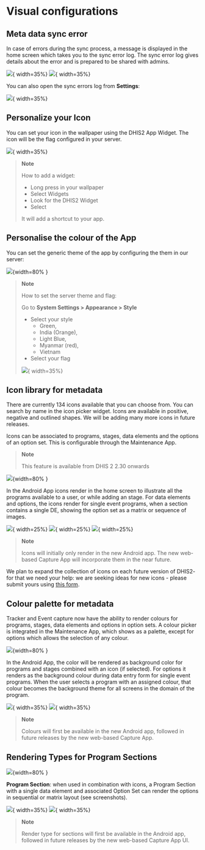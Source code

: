 # Visual configurations


## Meta data sync error

In case of errors during the sync process, a message is displayed in the home screen which takes you to the sync error log. The sync error log gives details about the error and is prepared to be shared with admins.

![](resources/images/image43.png){ width=35%}
![](resources/images/image11.png){ width=35%}

You can also open the sync errors log from **Settings**:

![](resources/images/image15.png){ width=35%}


## Personalize your Icon


You can set your icon in the wallpaper using the DHIS2 App Widget. The icon will be the flag configured in your server.

![](resources/images/image32.png){ width=35%}

> **Note**
>
> How to add a widget:
>
> - Long press in your wallpaper
> - Select Widgets
> - Look for the DHIS2 Widget
> - Select
>
> It will add a shortcut to your app.

## Personalise the colour of the App

You can set the generic theme of the app by configuring the them in our server:

![](resources/images/image28.png){width=80% }

> **Note**
>
> How to set the server theme and flag:
>
> Go to **System Settings > Appearance > Style**
>
> - Select your style
>   - Green,
>   - India (Orange),
>   - Light Blue,
>   - Myanmar (red),
>   - Vietnam
> - Select your flag
>
>![](resources/images/image23.png){ width=35%}

## Icon library for metadata

There are currently 134 icons available that you can choose from. You can search by name in the icon picker widget. Icons are available in positive, negative and outlined shapes. We will be adding many more icons in future releases.

Icons can be associated to programs, stages, data elements and the options of an option set. This is  configurable through the Maintenance App.

> **Note**
>
> This feature is available from DHIS 2 2.30 onwards

![](resources/images/image13.png){width=80% }

In the Android App icons render in the home screen to illustrate all the programs available to a user, or while adding an stage. For data elements and options, the icons render for single event programs, when a section contains a single DE, showing the option set as a matrix or sequence of images.

![](resources/images/image19.png){ width=25%}
![](resources/images/image26.png){ width=25%}
![](resources/images/image36.png){ width=25%}

> **Note**
>
> Icons will initially only render in the new Android app. The new web-based Capture App will incorporate them in the near future.

We plan to expand the collection of icons on each future version of DHIS2- for that we need your help: we are seeking ideas for new icons - please submit yours using [this form](https://www.google.com/url?q=https://drive.google.com/open?id%3D1LmfYJQAu3KyDfkY3X6ne7qSsuTa9jXZhoQHzkDxeCdg&sa=D&ust=1557433016147000).

## Colour palette for metadata


Tracker and Event capture now have the ability to render colours for programs, stages, data elements and options in option sets. A colour picker is integrated in the Maintenance App, which shows as a palette, except for options which allows the selection of any colour.

![](resources/images/image20.png){width=80% }

In the Android App, the color will be rendered as background color for programs and stages combined with an icon (if selected). For options it renders as the background colour during data entry form for single event programs. When the user selects a program with an assigned colour, that colour becomes the background theme for all screens in the domain of the program.

![](resources/images/image19.png){ width=35%}
![](resources/images/image2.png){ width=35%}

> **Note**
>
> Colours will first be available in the new Android app, followed in future releases by the new web-based Capture App.

## Rendering Types for Program Sections


![](resources/images/image16.png){width=80% }

**Program Section**: when used in combination with icons, a Program Section with a single data element and associated Option Set can render the options in sequential or matrix layout (see screenshots).

![](resources/images/image26.png){ width=35%}
![](resources/images/image36.png){ width=35%}

> **Note**
>
> Render type for sections will first be available in the Android app, followed in future releases by the new web-based Capture App UI.
